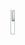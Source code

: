 <a href="[https://www.instagram.com/naneunya_gun0/]" target="_blank"><img src="https://img.shields.io/badge/[Instagram]-[E4405F]?style=flat-square&logo=[Instagram]&logoColor=white" width="12%" height="10%"/></a>
